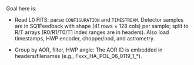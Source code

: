 Goal here is:

 * Read L0 FITS: parse <code>CONFIGURATION</code> and <code>TIMESTREAM</code>. Detector samples are in SQ1Feedback with shape (41 rows $\times$ 128 cols) per sample; split to R/T arrays (R0/R1/T0/T1 index ranges are in headers). Also load timestamps, HWP encoder, chopper/nod, and astrometry.

* Group by AOR, filter, HWP angle: The AOR ID is embedded in headers/filenames (e.g., Fxxx_HA_POL_06_0119_1_*).

